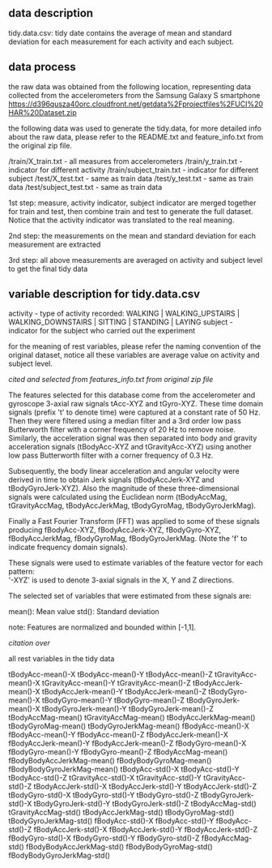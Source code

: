  ## data description
 
 tidy.data.csv:
 tidy date contains the average of mean and standard deviation for each measurement for each activity and each subject. 
 
 ## data process
 
 the raw data was obtained from the following location, representing data collected from the accelerometers from the Samsung Galaxy S smartphone
 https://d396qusza40orc.cloudfront.net/getdata%2Fprojectfiles%2FUCI%20HAR%20Dataset.zip 
 
 the following data was used to generate the tidy.data, for more detailed info about the raw data, please refer to the README.txt and feature_info.txt from the original zip file.
 
 /train/X_train.txt        - all measures from accelerometers
 /train/y_train.txt        - indicator for different activity
 /train/subject_train.txt  - indicator for different subject
 /test/X_test.txt          - same as train data
 /test/y_test.txt          - same as train data
 /test/subject_test.txt    - same as train data
 
 1st step: measure, activity indicator, subject indicator are merged together for train and test, then combine train and test to generate the full dataset. Notice that the activity indicator was translated to the real meaning.

 2nd step: the measurements on the mean and standard deviation for each measurement are extracted
 
 3rd step: all above measurements are averaged on activity and subject level to get the final tidy data
 
 ## variable description for tidy.data.csv
 
 activity - type of activity recorded:  WALKING | WALKING_UPSTAIRS | WALKING_DOWNSTAIRS | SITTING | STANDING | LAYING
 subject - indicator for the subject who carried out the experiment
 
 for the meaning of rest variables, please refer the naming convention of the original dataset, notice all these variables are average value on activity and subject level.
 
 *cited and selected from features_info.txt from original zip file* 
 
 The features selected for this database come from the accelerometer and gyroscope 3-axial raw signals tAcc-XYZ and tGyro-XYZ. These time domain signals (prefix 't' to denote time) were captured at a constant rate of 50 Hz. Then they were filtered using a median filter and a 3rd order low pass Butterworth filter with a corner frequency of 20 Hz to remove noise. Similarly, the acceleration signal was then separated into body and gravity acceleration signals (tBodyAcc-XYZ and tGravityAcc-XYZ) using another low pass Butterworth filter with a corner frequency of 0.3 Hz. 

 Subsequently, the body linear acceleration and angular velocity were derived in time to obtain Jerk signals (tBodyAccJerk-XYZ and tBodyGyroJerk-XYZ). Also the magnitude of these three-dimensional signals were calculated using the Euclidean norm (tBodyAccMag, tGravityAccMag, tBodyAccJerkMag, tBodyGyroMag, tBodyGyroJerkMag). 

 Finally a Fast Fourier Transform (FFT) was applied to some of these signals producing fBodyAcc-XYZ, fBodyAccJerk-XYZ, fBodyGyro-XYZ, fBodyAccJerkMag, fBodyGyroMag, fBodyGyroJerkMag. (Note the 'f' to indicate frequency domain signals). 

 These signals were used to estimate variables of the feature vector for each pattern:  
 '-XYZ' is used to denote 3-axial signals in the X, Y and Z directions.

 The selected set of variables that were estimated from these signals are: 

 mean(): Mean value
 std(): Standard deviation
 
 note: Features are normalized and bounded within [-1,1].

  *citation over*
 
 all rest variables in the tidy data
 
 tBodyAcc-mean()-X
 tBodyAcc-mean()-Y
 tBodyAcc-mean()-Z
 tGravityAcc-mean()-X
 tGravityAcc-mean()-Y
 tGravityAcc-mean()-Z
 tBodyAccJerk-mean()-X
 tBodyAccJerk-mean()-Y
 tBodyAccJerk-mean()-Z
 tBodyGyro-mean()-X
 tBodyGyro-mean()-Y
 tBodyGyro-mean()-Z
 tBodyGyroJerk-mean()-X
 tBodyGyroJerk-mean()-Y
 tBodyGyroJerk-mean()-Z
 tBodyAccMag-mean()
 tGravityAccMag-mean()
 tBodyAccJerkMag-mean()
 tBodyGyroMag-mean()
 tBodyGyroJerkMag-mean()
 fBodyAcc-mean()-X
 fBodyAcc-mean()-Y
 fBodyAcc-mean()-Z
 fBodyAccJerk-mean()-X
 fBodyAccJerk-mean()-Y
 fBodyAccJerk-mean()-Z
 fBodyGyro-mean()-X
 fBodyGyro-mean()-Y
 fBodyGyro-mean()-Z
 fBodyAccMag-mean()
 fBodyBodyAccJerkMag-mean()
 fBodyBodyGyroMag-mean()
 fBodyBodyGyroJerkMag-mean()
 tBodyAcc-std()-X
 tBodyAcc-std()-Y
 tBodyAcc-std()-Z
 tGravityAcc-std()-X
 tGravityAcc-std()-Y
 tGravityAcc-std()-Z
 tBodyAccJerk-std()-X
 tBodyAccJerk-std()-Y
 tBodyAccJerk-std()-Z
 tBodyGyro-std()-X
 tBodyGyro-std()-Y
 tBodyGyro-std()-Z
 tBodyGyroJerk-std()-X
 tBodyGyroJerk-std()-Y
 tBodyGyroJerk-std()-Z
 tBodyAccMag-std()
 tGravityAccMag-std()
 tBodyAccJerkMag-std()
 tBodyGyroMag-std()
 tBodyGyroJerkMag-std()
 fBodyAcc-std()-X
 fBodyAcc-std()-Y
 fBodyAcc-std()-Z
 fBodyAccJerk-std()-X
 fBodyAccJerk-std()-Y
 fBodyAccJerk-std()-Z
 fBodyGyro-std()-X
 fBodyGyro-std()-Y
 fBodyGyro-std()-Z
 fBodyAccMag-std()
 fBodyBodyAccJerkMag-std()
 fBodyBodyGyroMag-std()
 fBodyBodyGyroJerkMag-std()
